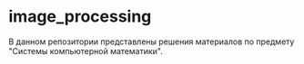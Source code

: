# image_processing
В данном репозитории представлены решения материалов по предмету "Системы компьютерной математики".
